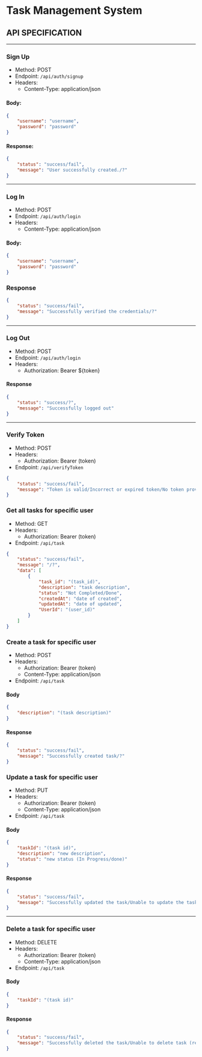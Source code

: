 # Task Management System

## API SPECIFICATION

---

### Sign Up
- Method: POST
- Endpoint: `/api/auth/signup`
- Headers:
    - Content-Type: application/json
#### Body: 
```json
{
    "username": "username",
    "password": "password"
}
```

<!-- TODO: Make unsuccessful message -->

#### Response:

```json
{
    "status": "success/fail",
    "message": "User successfully created./?"
}
```

---

### Log In
- Method: POST
- Endpoint: `/api/auth/login`
- Headers:
    - Content-Type: application/json
#### Body: 
```json
{
    "username": "username",
    "password": "password"
}
```

### Response

```json
{
    "status": "success/fail",
    "message": "Successfully verified the credentials/?"
}
```

---

### Log Out
- Method: POST
- Endpoint: `/api/auth/login`
- Headers:
    - Authorization: Bearer ${token}

#### Response

```json
{
    "status": "success/?",
    "message": "Successfully logged out"
}
```

---

### Verify Token
- Method: POST
- Headers:
    - Authorization: Bearer (token)
- Endpoint: `/api/verifyToken`

```json
{
    "status": "success/fail",
    "message": "Token is valid/Incorrect or expired token/No token provided"
}
```

### Get all tasks for specific user
- Method: GET
- Headers:
    - Authorization: Bearer (token)
- Endpoint: `/api/task`

<!-- TODO: specify the success and fail message -->
```json
{
    "status": "success/fail",
    "message": "/?",
    "data": [
        {
            "task_id": "(task_id)",
            "description": "task description",
            "status": "Not Completed/Done",
            "createdAt": "date of created",
            "updatedAt": "date of updated",
            "UserId": "(user_id)"
        }
    ]
}
```

### Create a task for specific user
- Method: POST
- Headers:
    - Authorization: Bearer (token)
    - Content-Type: application/json
- Endpoint: `/api/task`

#### Body

```json
{
    "description": "(task description)"
}
```

#### Response

```json
{
    "status": "success/fail",
    "message": "Successfully created task/?"
}
```

### Update a task for specific user
- Method: PUT
- Headers:
    - Authorization: Bearer (token)
    - Content-Type: application/json
- Endpoint: `/api/task`

#### Body

```json
{
    "taskId": "(task id)",
    "description": "new description",
    "status": "new status (In Progress/done)"
}
```

#### Response

```json
{
    "status": "success/fail",
    "message": "Successfully updated the task/Unable to update the task: (reason)"
}
```

---

### Delete a task for specific user
- Method: DELETE
- Headers:
    - Authorization: Bearer (token)
    - Content-Type: application/json
- Endpoint: `/api/task`

#### Body
```json
{
    "taskId": "(task id)"
}
```

#### Response
```json
{
    "status": "success/fail",
    "message": "Successfully deleted the task/Unable to delete task (reason)"
}
```
